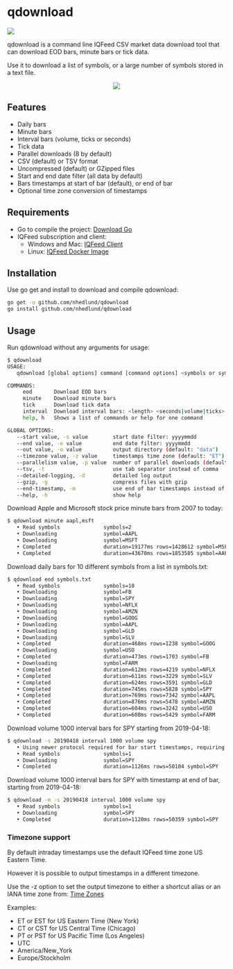 # qdownload

![](https://github.com/nhedlund/qdownload/workflows/Go/badge.svg)

qdownload is a command line IQFeed CSV market data download tool that can download EOD bars, minute bars or tick data.

Use it to download a list of symbols, or a large number of symbols stored in a text file.

<p align="center"><img src="/demo2.gif?raw=true"/></p>

## Features

* Daily bars
* Minute bars
* Interval bars (volume, ticks or seconds)
* Tick data
* Parallel downloads (8 by default)
* CSV (default) or TSV format
* Uncompressed (default) or GZipped files
* Start and end date filter (all data by default)
* Bars timestamps at start of bar (default), or end of bar
* Optional time zone conversion of timestamps

## Requirements

* Go to compile the project: [Download Go](https://golang.org/dl/)
* IQFeed subscription and client:
  * Windows and Mac: [IQFeed Client](http://www.iqfeed.net/index.cfm?displayaction=support&section=download)
  * Linux: [IQFeed Docker Image](https://github.com/aanari/iqfeed-docker)

## Installation

Use go get and install to download and compile qdownload:

```bash
go get -u github.com/nhedlund/qdownload
go install github.com/nhedlund/qdownload
```

## Usage

Run qdownload without any arguments for usage:

```bash
$ qdownload
USAGE:
   qdownload [global options] command [command options] <symbols or symbols file>

COMMANDS:
     eod       Download EOD bars
     minute    Download minute bars
     tick      Download tick data
     interval  Download interval bars: <length> <seconds|volume|ticks>
     help, h   Shows a list of commands or help for one command

GLOBAL OPTIONS:
   --start value, -s value        start date filter: yyyymmdd
   --end value, -e value          end date filter: yyyymmdd
   --out value, -o value          output directory (default: "data")
   --timezone value, -z value     timestamps time zone (default: "ET")
   --parallelism value, -p value  number of parallel downloads (default: 8)
   --tsv, -t                      use tab separator instead of comma
   --detailed-logging, -d         detailed log output
   --gzip, -g                     compress files with gzip
   --end-timestamp, -m            use end of bar timestamps instead of start
   --help, -h                     show help
```

Download Apple and Microsoft stock price minute bars from 2007 to today:

```bash
$ qdownload minute aapl,msft
   • Read symbols              symbols=2
   • Downloading               symbol=AAPL
   • Downloading               symbol=MSFT
   • Completed                 duration=19177ms rows=1428612 symbol=MSFT
   • Completed                 duration=43670ms rows=1853585 symbol=AAPL
```

Download daily bars for 10 different symbols from a list in symbols.txt:

```bash
$ qdownload eod symbols.txt
   • Read symbols              symbols=10
   • Downloading               symbol=FB
   • Downloading               symbol=SPY
   • Downloading               symbol=NFLX
   • Downloading               symbol=AMZN
   • Downloading               symbol=GOOG
   • Downloading               symbol=AAPL
   • Downloading               symbol=GLD
   • Downloading               symbol=SLV
   • Completed                 duration=468ms rows=1238 symbol=GOOG
   • Downloading               symbol=USO
   • Completed                 duration=473ms rows=1703 symbol=FB
   • Downloading               symbol=FARM
   • Completed                 duration=612ms rows=4219 symbol=NFLX
   • Completed                 duration=611ms rows=3229 symbol=SLV
   • Completed                 duration=624ms rows=3591 symbol=GLD
   • Completed                 duration=745ms rows=5828 symbol=SPY
   • Completed                 duration=769ms rows=7342 symbol=AAPL
   • Completed                 duration=876ms rows=5478 symbol=AMZN
   • Completed                 duration=604ms rows=3242 symbol=USO
   • Completed                 duration=608ms rows=5429 symbol=FARM
```

Download volume 1000 interval bars for SPY starting from 2019-04-18:

```bash
$ qdownload -s 20190418 interval 1000 volume spy
   • Using newer protocol required for bar start timestamps, requiring at least IQFeed 6.0
   • Read symbols              symbols=1
   • Downloading               symbol=SPY
   • Completed                 duration=1126ms rows=50104 symbol=SPY
```

Download volume 1000 interval bars for SPY with timestamp at end of bar,
starting from 2019-04-18:

```bash
$ qdownload -m -s 20190418 interval 1000 volume spy
   • Read symbols              symbols=1
   • Downloading               symbol=SPY
   • Completed                 duration=1120ms rows=50359 symbol=SPY
```

### Timezone support

By default intraday timestamps use the default IQFeed time zone US Eastern Time.

However it is possible to output timestamps in a different timezone.

Use the -z option to set the output timezone to either a shortcut alias or an IANA time zone from:
[Time Zones](https://en.wikipedia.org/wiki/List_of_tz_database_time_zones)

Examples:

* ET or EST for US Eastern Time (New York)
* CT or CST for US Central Time (Chicago)
* PT or PST for US Pacific Time (Los Angeles)
* UTC
* America/New_York
* Europe/Stockholm
